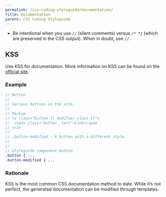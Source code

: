 ```yaml
---
permalink: /css-coding-styleguide/documentation/
title: Documentation
parent: CSS Coding Styleguide
---
```

- Be intentional when you use `//` (silent comments) versus `/* */` (which are preserved in the CSS output). When in doubt, use `//`.

## KSS
Use KSS for documentation. More information on KSS can be found on the
[official site](http://warpspire.com/kss/).

### Example

```scss
// Button
//
// Various buttons on the site.
//
// Markup
// <a class="button {{ modifier_class }}">
//  <span class="button__text">Link</span
// </a>
//
// .button-modified - A button with a different style.
//
//
// Styleguide component.button
.button { ...
.button-modified { ...
```

### Rationale
KSS is the most common CSS documentation method to date. While it’s not perfect,
the generated documentation can be modified through templates.


